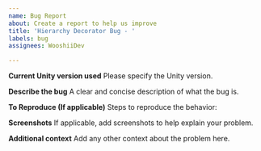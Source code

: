 ```yaml
---
name: Bug Report
about: Create a report to help us improve
title: 'Hierarchy Decorator Bug - '
labels: bug
assignees: WooshiiDev

---
```


**Current Unity version used**
Please specify the Unity version.

**Describe the bug**
A clear and concise description of what the bug is.

**To Reproduce (If applicable)**
Steps to reproduce the behavior:

**Screenshots**
If applicable, add screenshots to help explain your problem.

**Additional context**
Add any other context about the problem here.
